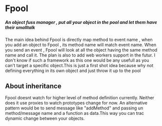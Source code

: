 # Fpool
##### An object fuss manager , put all your object in the pool and let them have their smalltalk

The main idea behind Fpool is directly map method to event name , when you add an object to Fpool , its method name will match event name.
When you send an event , Fpool will look at all the object having the same method name and call it.
The plan is also to add web workers support in the futur.
I don't know if such a framework as this one would be any usefull as you can't target a specific object.This is just a first shot idea because why not defining everything in its own object and just throw it up to the pool

## About inheritance
Fpool doesnt watch for higher level of method definition currently.
Neither does it use proxies to watch prototypes change for now.
An alternative pattern would be to send message like "addMethod" and passing un method/message name and a function as data.This way you can trac dynamic change between your objects.
